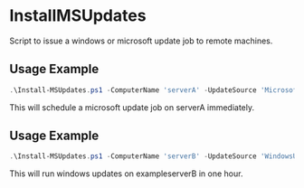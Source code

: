 # InstallMSUpdates
Script to issue a windows or microsoft update job to remote machines.

## Usage Example
```powershell
.\Install-MSUpdates.ps1 -ComputerName 'serverA' -UpdateSource 'MicrosoftUpdate' -Now
```
This will schedule a microsoft update job on serverA immediately.

## Usage Example
```powershell
.\Install-MSUpdates.ps1 -ComputerName 'serverB' -UpdateSource 'WindowsUpdate' -At (Get-Date).AddHours(1)
```
This will run windows updates on exampleserverB in one hour.
